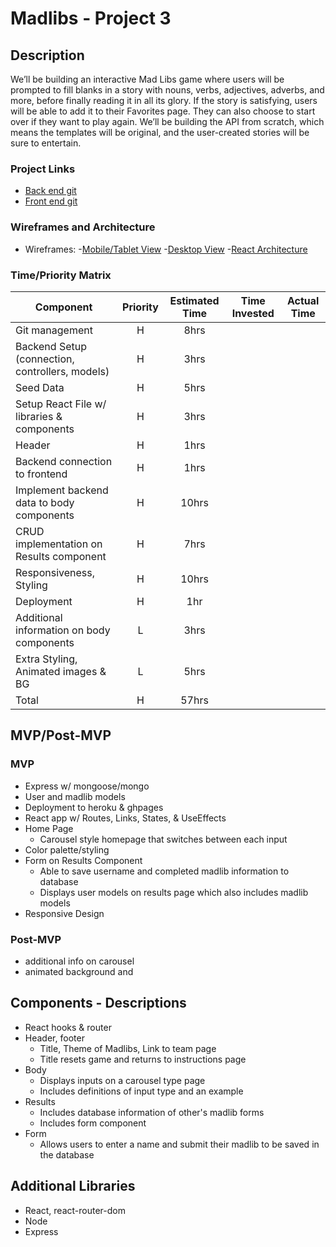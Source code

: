 # Madlibs - Project 3
## Description
We’ll be building an interactive Mad Libs game where users will be prompted to fill blanks in a story with nouns, verbs, adjectives, adverbs, and more, before finally reading it in all its glory. If the story is satisfying, users will be able to add it to their Favorites page. They can also choose to start over if they want to play again.
We’ll be building the API from scratch, which means the templates will be original, and the user-created stories will be sure to entertain.
### Project Links
- [Back end git](https://github.com/MongoMisfits/mad-libs-backend) 
- [Front end git](https://github.com/MongoMisfits/mad-libs-frontend)
### Wireframes and Architecture
- Wireframes: 
    -[Mobile/Tablet View](https://www.figma.com/file/gVVawBL5lQwdp4d2YnXK6J/Untitled?node-id=0%3A1)
    -[Desktop View](https://i.imgur.com/3xUElGR.jpg)
    -[React Architecture](https://www.figma.com/file/xdOJ9YFYnJ88ubVOGkYvC5/Untitled?node-id=0%3A1)
### Time/Priority Matrix
| Component | Priority | Estimated Time | Time Invested | Actual Time |
| --- | :---: |  :---: | :---: | :---: |
| Git management | H | 8hrs |  |  |
| Backend Setup (connection, controllers, models) | H | 3hrs |  |  |
| Seed Data | H | 5hrs |  |  |
| Setup React File w/ libraries & components | H | 3hrs |  |  |
| Header| H | 1hrs |  |  |
| Backend connection to frontend | H | 1hrs |  |  |
| Implement backend data to body components | H | 10hrs |  |  |
| CRUD implementation on Results component | H | 7hrs |  |  |
| Responsiveness, Styling | H | 10hrs |  |  |
| Deployment | H | 1hr |  |  |
| Additional information on body components| L | 3hrs |  |  |
| Extra Styling, Animated images & BG | L | 5hrs |  |  |
| Total | H | 57hrs|  |  |
## MVP/Post-MVP
### MVP
- Express w/ mongoose/mongo
- User and madlib models
- Deployment to heroku & ghpages
- React app w/ Routes, Links, States, & UseEffects
- Home Page
    - Carousel style homepage that switches between each input
- Color palette/styling
- Form on Results Component
    - Able to save username and completed madlib information to database
    - Displays user models on results page which also includes madlib models
- Responsive Design
### Post-MVP
- additional info on carousel
- animated background and 

## Components - Descriptions
- React hooks & router
- Header, footer
    - Title, Theme of Madlibs, Link to team page
    - Title resets game and returns to instructions page
- Body
    - Displays inputs on a carousel type page
    - Includes definitions of input type and an example
- Results
    - Includes database information of other's madlib forms
    - Includes form component
- Form
    - Allows users to enter a name and submit their madlib to be saved in the database

## Additional Libraries

- React, react-router-dom
- Node
- Express
